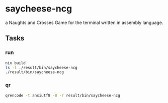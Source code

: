 # saycheese-ncg

a Naughts and Crosses Game for the terminal written in assembly language.

## Tasks

### run

```bash
nix build
ls -l ./result/bin/saycheese-ncg
./result/bin/saycheese-ncg
```

### qr

```bash
qrencode -t ansiutf8 -8 -r result/bin/saycheese-ncg
```

